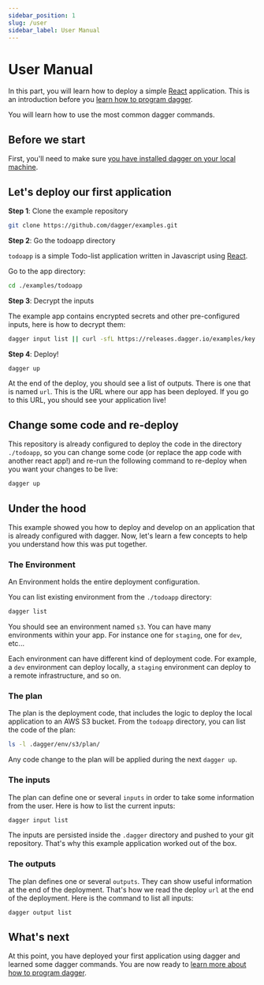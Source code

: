 ```yaml
---
sidebar_position: 1
slug: /user
sidebar_label: User Manual
---
```


# User Manual

In this part, you will learn how to deploy a simple [React](https://reactjs.org/) application. This is an introduction before you [learn how to program dagger](/programming).

You will learn how to use the most common dagger commands.

## Before we start

First, you'll need to make sure [you have installed dagger on your local machine](/install).

## Let's deploy our first application

**Step 1**: Clone the example repository

```sh
git clone https://github.com/dagger/examples.git
```

**Step 2**: Go the todoapp directory

`todoapp` is a simple Todo-list application written in Javascript using [React](https://reactjs.org/).

Go to the app directory:

```sh
cd ./examples/todoapp
```

**Step 3**: Decrypt the inputs

The example app contains encrypted secrets and other pre-configured inputs, here is how to decrypt them:

```sh
dagger input list || curl -sfL https://releases.dagger.io/examples/key.txt >> ~/.config/dagger/keys.txt
```

**Step 4**: Deploy!

```sh
dagger up
```

At the end of the deploy, you should see a list of outputs. There is one that is named `url`. This is the URL where our app has been deployed. If you go to this URL, you should see your application live!

## Change some code and re-deploy

This repository is already configured to deploy the code in the directory `./todoapp`, so you can change some code (or replace the app code with another react app!) and re-run the following command to re-deploy when you want your changes to be live:

```sh
dagger up
```

## Under the hood

This example showed you how to deploy and develop on an application that is already configured with dagger. Now, let's learn a few concepts to help you understand how this was put together.

### The Environment

An Environment holds the entire deployment configuration.

You can list existing environment from the `./todoapp` directory:

```sh
dagger list
```

You should see an environment named `s3`. You can have many environments within your app. For instance one for `staging`, one for `dev`, etc...

Each environment can have different kind of deployment code. For example, a `dev` environment can deploy locally, a `staging` environment can deploy to a remote infrastructure, and so on.

### The plan

The plan is the deployment code, that includes the logic to deploy the local application to an AWS S3 bucket. From the `todoapp` directory, you can list the code of the plan:

```sh
ls -l .dagger/env/s3/plan/
```

Any code change to the plan will be applied during the next `dagger up`.

### The inputs

The plan can define one or several `inputs` in order to take some information from the user. Here is how to list the current inputs:

```sh
dagger input list
```

The inputs are persisted inside the `.dagger` directory and pushed to your git repository. That's why this example application worked out of the box.

### The outputs

The plan defines one or several `outputs`. They can show useful information at the end of the deployment. That's how we read the deploy `url` at the end of the deployment. Here is the command to list all inputs:

```sh
dagger output list
```

## What's next

At this point, you have deployed your first application using dagger and learned some dagger commands. You are now ready to [learn more about how to program dagger](/programming).

